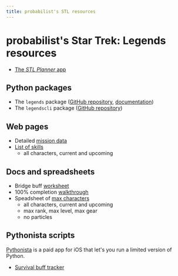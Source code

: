 ```yaml
---
title: probabilist's STL resources
---
```


# probabilist's Star Trek: Legends resources

* [The *STL Planner* app](https://github.com/probabilist/legends#the-stl-planner-app)

## Python packages

* The `legends` package ([GitHub repository](https://github.com/probabilist/legends), [documentation](https://probabilist.github.io/legends/legends/))
* The `legendscli` package ([GitHub repository](https://github.com/probabilist/legendscli))

## Web pages

* Detailed [mission data](https://probabilist.github.io/legends/missions.html)
* [List of skills](https://probabilist.github.io/legends/skills.html)
    - all characters, current and upcoming

## Docs and spreadsheets

* Bridge buff [worksheet](https://docs.google.com/spreadsheets/d/1bdKFLJ48N37STNxIX1DTIKrymVTiLZsREI6XDuoJ14g/edit?usp=sharing)
* 100% completion [walkthrough](https://docs.google.com/document/d/1m-YgpwpSFOjUUKkYVSd8su23u30Tbvi8pxESson9q30/edit?usp=sharing)
* Speadsheet of [max characters](https://docs.google.com/spreadsheets/d/1LKKvq_V010LMWGRaIMm8oaSkdP6zQo1WinTLbPxY4NY/edit?usp=sharing)
    - all characters, current and upcoming
    - max rank, max level, max gear
    - no particles

## Pythonista scripts

[Pythonista](https://omz-software.com/pythonista/) is a paid app for iOS that let's you run a limited version of Python.

* [Survival buff tracker](https://probabilist.github.io/legends/bufftracker.py)
